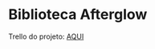 # Biblioteca Afterglow

Trello do projeto: [AQUI](https://trello.com/invite/b/678f038b17ba6973c70e8a0d/ATTI4b90fc272dd05383e104d87f0bb596e30B7B3473/literalura-challenge-java)
